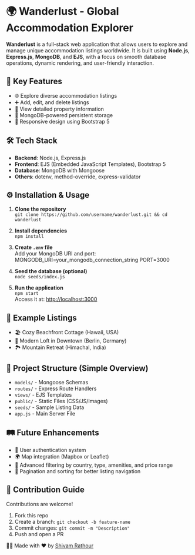 # 🌍 Wanderlust - Global Accommodation Explorer

**Wanderlust** is a full-stack web application that allows users to explore and manage unique accommodation listings worldwide. It is built using **Node.js**, **Express.js**, **MongoDB**, and **EJS**, with a focus on smooth database operations, dynamic rendering, and user-friendly interaction.

## 🚀 Key Features

- 🌐 Explore diverse accommodation listings
- ➕ Add, edit, and delete listings
- 📝 View detailed property information
- 💾 MongoDB-powered persistent storage
- 📱 Responsive design using Bootstrap 5

## 🛠️ Tech Stack

- **Backend**: Node.js, Express.js
- **Frontend**: EJS (Embedded JavaScript Templates), Bootstrap 5
- **Database**: MongoDB with Mongoose
- **Others**: dotenv, method-override, express-validator

## ⚙️ Installation & Usage

1. **Clone the repository**  
   `git clone https://github.com/username/wanderlust.git && cd wanderlust`

2. **Install dependencies**  
   `npm install`

3. **Create `.env` file**  
   Add your MongoDB URI and port:
MONGODB_URI=your_mongodb_connection_string
PORT=3000


4. **Seed the database (optional)**  
`node seeds/index.js`

5. **Run the application**  
`npm start`  
Access it at: [http://localhost:3000](http://localhost:3000)

## 🧪 Example Listings

- 🏖️ Cozy Beachfront Cottage (Hawaii, USA)
- 🏢 Modern Loft in Downtown (Berlin, Germany)
- 🏞️ Mountain Retreat (Himachal, India)

## 🧩 Project Structure (Simple Overview)

- `models/` - Mongoose Schemas  
- `routes/` - Express Route Handlers  
- `views/` - EJS Templates  
- `public/` - Static Files (CSS/JS/Images)  
- `seeds/` - Sample Listing Data  
- `app.js` - Main Server File

## 🛤️ Future Enhancements

- 🔐 User authentication system
- 🌍 Map integration (Mapbox or Leaflet)
- 🧮 Advanced filtering by country, type, amenities, and price range
- 🔄 Pagination and sorting for better listing navigation
  
## 🤝 Contribution Guide

Contributions are welcome!  
1. Fork this repo  
2. Create a branch: `git checkout -b feature-name`  
3. Commit changes: `git commit -m "Description"`  
4. Push and open a PR


👨‍💻 Made with ❤️ by [Shivam Rathour](https://github.com/username)


